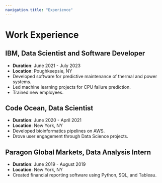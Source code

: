 ```yaml
---
navigation.title: "Experience"
---
```


# Work Experience

## IBM, Data Scientist and Software Developer

- **Duration**: June 2021 - July 2023
- **Location**: Poughkeepsie, NY
- Developed software for predictive maintenance of thermal and power systems.
- Led machine learning projects for CPU failure prediction.
- Trained new employees.

## Code Ocean, Data Scientist

- **Duration**: June 2020 - April 2021
- **Location**: New York, NY
- Developed bioinformatics pipelines on AWS.
- Drove user engagement through Data Science projects.

## Paragon Global Markets, Data Analysis Intern

- **Duration**: June 2019 - August 2019
- **Location**: New York, NY
- Created financial reporting software using Python, SQL, and Tableau.
